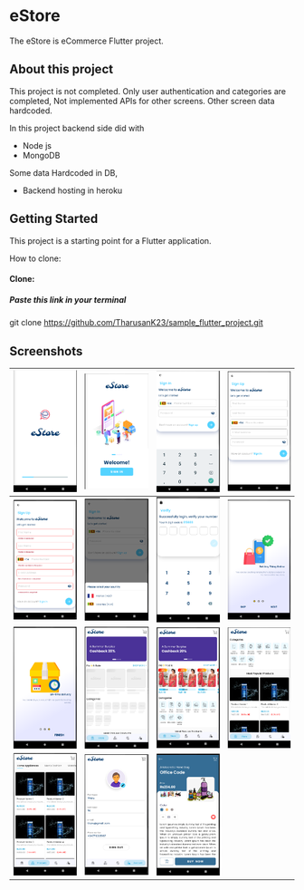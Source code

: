 # eStore

The eStore is eCommerce Flutter project.

## About this project

This project is not completed. Only user authentication and categories are completed, Not implemented APIs for other screens. Other screen data hardcoded.

In this project backend side did with 
- Node js 
- MongoDB

Some data Hardcoded in DB,

- Backend hosting in heroku

## Getting Started

This project is a starting point for a Flutter application.

How to clone:

#### Clone: 
 ##### Paste this link in your terminal
git clone https://github.com/TharusanK23/sample_flutter_project.git

## Screenshots

 |![Image_1](https://github.com/TharusanK23/sample_flutter_project/blob/master/screenshots/image_1.png?raw=true)| ![Image_2](https://github.com/TharusanK23/sample_flutter_project/blob/master/screenshots/image_2.png?raw=true)|![Image_3](https://github.com/TharusanK23/sample_flutter_project/blob/master/screenshots/image_3.png?raw=true)|![Image_4](https://github.com/TharusanK23/sample_flutter_project/blob/master/screenshots/image_4.png?raw=true)|
|------------|-------------|-------------|-------------|
|![Image_14](https://github.com/TharusanK23/sample_flutter_project/blob/master/screenshots/image_14.png?raw=true)|![Image_15](https://github.com/TharusanK23/sample_flutter_project/blob/master/screenshots/image_15.png?raw=true)|![Image_5](https://github.com/TharusanK23/sample_flutter_project/blob/master/screenshots/image_5.png?raw=true)|![Image_6](https://github.com/TharusanK23/sample_flutter_project/blob/master/screenshots/image_6.png?raw=true)|
![Image_7](https://github.com/TharusanK23/sample_flutter_project/blob/master/screenshots/image_7.png?raw=true)|![Image_8](https://github.com/TharusanK23/sample_flutter_project/blob/master/screenshots/image_8.png?raw=true)|![Image_9](https://github.com/TharusanK23/sample_flutter_project/blob/master/screenshots/image_9.png?raw=true)|![Image_10](https://github.com/TharusanK23/sample_flutter_project/blob/master/screenshots/image_10.png?raw=true)|
![Image_11](https://github.com/TharusanK23/sample_flutter_project/blob/master/screenshots/image_11.png?raw=true)|![Image_12](https://github.com/TharusanK23/sample_flutter_project/blob/master/screenshots/image_12.png?raw=true)|![Image_13](https://github.com/TharusanK23/sample_flutter_project/blob/master/screenshots/image_13.png?raw=true)|
